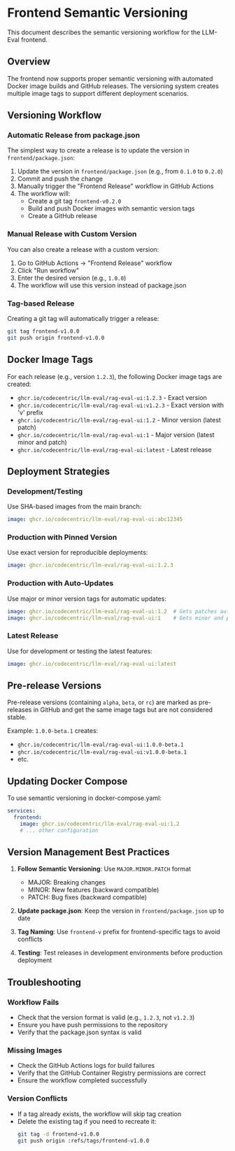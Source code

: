 # Frontend Semantic Versioning

This document describes the semantic versioning workflow for the LLM-Eval frontend.

## Overview

The frontend now supports proper semantic versioning with automated Docker image builds and GitHub releases. The versioning system creates multiple image tags to support different deployment scenarios.

## Versioning Workflow

### Automatic Release from package.json

The simplest way to create a release is to update the version in `frontend/package.json`:

1. Update the version in `frontend/package.json` (e.g., from `0.1.0` to `0.2.0`)
2. Commit and push the change
3. Manually trigger the "Frontend Release" workflow in GitHub Actions
4. The workflow will:
   - Create a git tag `frontend-v0.2.0`
   - Build and push Docker images with semantic version tags
   - Create a GitHub release

### Manual Release with Custom Version

You can also create a release with a custom version:

1. Go to GitHub Actions → "Frontend Release" workflow
2. Click "Run workflow"
3. Enter the desired version (e.g., `1.0.0`)
4. The workflow will use this version instead of package.json

### Tag-based Release

Creating a git tag will automatically trigger a release:

```bash
git tag frontend-v1.0.0
git push origin frontend-v1.0.0
```

## Docker Image Tags

For each release (e.g., version `1.2.3`), the following Docker image tags are created:

- `ghcr.io/codecentric/llm-eval/rag-eval-ui:1.2.3` - Exact version
- `ghcr.io/codecentric/llm-eval/rag-eval-ui:v1.2.3` - Exact version with 'v' prefix
- `ghcr.io/codecentric/llm-eval/rag-eval-ui:1.2` - Minor version (latest patch)
- `ghcr.io/codecentric/llm-eval/rag-eval-ui:1` - Major version (latest minor and patch)
- `ghcr.io/codecentric/llm-eval/rag-eval-ui:latest` - Latest release

## Deployment Strategies

### Development/Testing
Use SHA-based images from the main branch:
```yaml
image: ghcr.io/codecentric/llm-eval/rag-eval-ui:abc12345
```

### Production with Pinned Version
Use exact version for reproducible deployments:
```yaml
image: ghcr.io/codecentric/llm-eval/rag-eval-ui:1.2.3
```

### Production with Auto-Updates
Use major or minor version tags for automatic updates:
```yaml
image: ghcr.io/codecentric/llm-eval/rag-eval-ui:1.2  # Gets patches automatically
image: ghcr.io/codecentric/llm-eval/rag-eval-ui:1    # Gets minor and patches automatically
```

### Latest Release
Use for development or testing the latest features:
```yaml
image: ghcr.io/codecentric/llm-eval/rag-eval-ui:latest
```

## Pre-release Versions

Pre-release versions (containing `alpha`, `beta`, or `rc`) are marked as pre-releases in GitHub and get the same image tags but are not considered stable.

Example: `1.0.0-beta.1` creates:
- `ghcr.io/codecentric/llm-eval/rag-eval-ui:1.0.0-beta.1`
- `ghcr.io/codecentric/llm-eval/rag-eval-ui:v1.0.0-beta.1`
- etc.

## Updating Docker Compose

To use semantic versioning in docker-compose.yaml:

```yaml
services:
  frontend:
    image: ghcr.io/codecentric/llm-eval/rag-eval-ui:1.2
    # ... other configuration
```

## Version Management Best Practices

1. **Follow Semantic Versioning**: Use `MAJOR.MINOR.PATCH` format
   - MAJOR: Breaking changes
   - MINOR: New features (backward compatible)
   - PATCH: Bug fixes (backward compatible)

2. **Update package.json**: Keep the version in `frontend/package.json` up to date

3. **Tag Naming**: Use `frontend-v` prefix for frontend-specific tags to avoid conflicts

4. **Testing**: Test releases in development environments before production deployment

## Troubleshooting

### Workflow Fails
- Check that the version format is valid (e.g., `1.2.3`, not `v1.2.3`)
- Ensure you have push permissions to the repository
- Verify that the package.json syntax is valid

### Missing Images
- Check the GitHub Actions logs for build failures
- Verify that the GitHub Container Registry permissions are correct
- Ensure the workflow completed successfully

### Version Conflicts
- If a tag already exists, the workflow will skip tag creation
- Delete the existing tag if you need to recreate it:
  ```bash
  git tag -d frontend-v1.0.0
  git push origin :refs/tags/frontend-v1.0.0
  ```